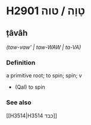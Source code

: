 # H2901 טָוָה / טוה

## ṭâvâh

_(taw-vaw' | taw-WAW | ta-VA)_

### Definition

a primitive root; to spin; spin; v

- (Qal) to spin

### See also

[[H3514|H3514 כבד]]

